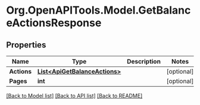 # Org.OpenAPITools.Model.GetBalanceActionsResponse
## Properties

Name | Type | Description | Notes
------------ | ------------- | ------------- | -------------
**Actions** | [**List&lt;ApiGetBalanceActions&gt;**](ApiGetBalanceActions.md) |  | [optional] 
**Pages** | **int** |  | [optional] 

[[Back to Model list]](../README.md#documentation-for-models) [[Back to API list]](../README.md#documentation-for-api-endpoints) [[Back to README]](../README.md)

